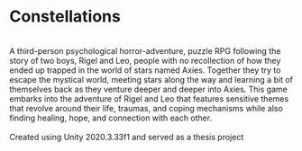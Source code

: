 # Constellations
<br>
A third-person psychological horror-adventure, puzzle RPG following the story of two boys, Rigel and Leo, people with no recollection of how they ended up trapped in the world of stars named Axies. Together they try to escape the mystical world, meeting stars along the way and learning a bit of themselves back as they venture deeper and deeper into Axies. This game embarks into the adventure of Rigel and Leo that features sensitive themes that revolve around their life, traumas, and coping mechanisms while also finding healing, hope, and connection with each other.
<br>
<br>
Created using Unity 2020.3.33f1 and served as a thesis project
